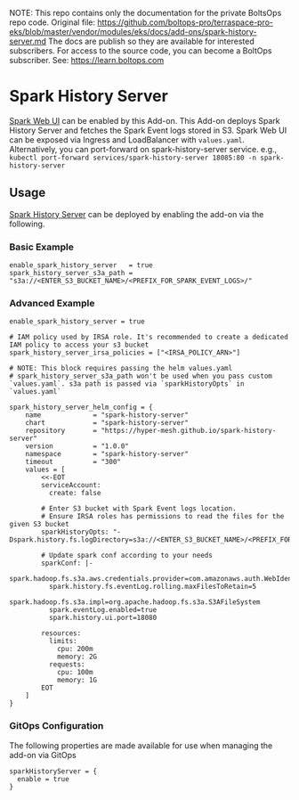 <!-- note marker start -->
NOTE: This repo contains only the documentation for the private BoltsOps repo code.
Original file: https://github.com/boltops-pro/terraspace-pro-eks/blob/master/vendor/modules/eks/docs/add-ons/spark-history-server.md
The docs are publish so they are available for interested subscribers.
For access to the source code, you can become a BoltOps subscriber.
See: https://learn.boltops.com

<!-- note marker end -->

# Spark History Server

[Spark Web UI](https://spark.apache.org/docs/latest/web-ui.html#web-ui) can be enabled by this Add-on.
This Add-on deploys Spark History Server and fetches the Spark Event logs stored in S3. Spark Web UI can be exposed via Ingress and LoadBalancer with `values.yaml`.
Alternatively, you can port-forward on spark-history-server service. e.g.,  `kubectl port-forward services/spark-history-server 18085:80 -n spark-history-server`

## Usage

[Spark History Server](https://github.com/aws-ia/terraform-aws-eks-blueprints/tree/main/modules/kubernetes-addons/spark-k8s-operator) can be deployed by enabling the add-on via the following.

### Basic Example

```
enable_spark_history_server   = true
spark_history_server_s3a_path = "s3a://<ENTER_S3_BUCKET_NAME>/<PREFIX_FOR_SPARK_EVENT_LOGS>/"
```

### Advanced Example

```
enable_spark_history_server = true

# IAM policy used by IRSA role. It's recommended to create a dedicated IAM policy to access your s3 bucket
spark_history_server_irsa_policies = ["<IRSA_POLICY_ARN>"]

# NOTE: This block requires passing the helm values.yaml
# spark_history_server_s3a_path won't be used when you pass custom `values.yaml`. s3a path is passed via `sparkHistoryOpts` in `values.yaml`

spark_history_server_helm_config = {
    name             = "spark-history-server"
    chart            = "spark-history-server"
    repository       = "https://hyper-mesh.github.io/spark-history-server"
    version          = "1.0.0"
    namespace        = "spark-history-server"
    timeout          = "300"
    values = [
        <<-EOT
        serviceAccount:
          create: false

        # Enter S3 bucket with Spark Event logs location.
        # Ensure IRSA roles has permissions to read the files for the given S3 bucket
        sparkHistoryOpts: "-Dspark.history.fs.logDirectory=s3a://<ENTER_S3_BUCKET_NAME>/<PREFIX_FOR_SPARK_EVENT_LOGS>/"

        # Update spark conf according to your needs
        sparkConf: |-
          spark.hadoop.fs.s3a.aws.credentials.provider=com.amazonaws.auth.WebIdentityTokenCredentialsProvider
          spark.history.fs.eventLog.rolling.maxFilesToRetain=5
          spark.hadoop.fs.s3a.impl=org.apache.hadoop.fs.s3a.S3AFileSystem
          spark.eventLog.enabled=true
          spark.history.ui.port=18080

        resources:
          limits:
            cpu: 200m
            memory: 2G
          requests:
            cpu: 100m
            memory: 1G
        EOT
    ]
}
```

### GitOps Configuration

The following properties are made available for use when managing the add-on via GitOps

```
sparkHistoryServer = {
  enable = true
}
```
